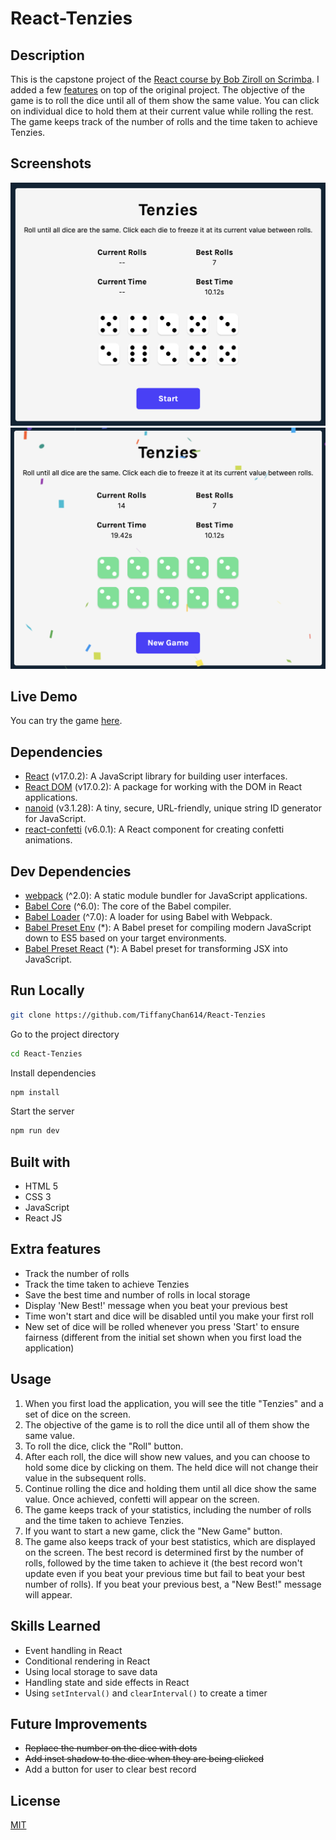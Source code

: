 # React-Tenzies

## Description

This is the capstone project of the [React course by Bob Ziroll on Scrimba](https://scrimba.com/learn/learnreact). I added a few [features](#features) on top of the original project.
The objective of the game is to roll the dice until all of them show the same value. You can click on individual dice to hold them at their current value while rolling the rest. The game keeps track of the number of rolls and the time taken to achieve Tenzies.

## Screenshots

![Tenzies Start](./screenshots/tenziesStart.png)
![Tenzies Win](./screenshots/tenziesWin.png)

## Live Demo

You can try the game [here](https://tiffanychan614.github.io/React-Tenzies/).

## Dependencies

- [React](https://reactjs.org/) (v17.0.2): A JavaScript library for building user interfaces.
- [React DOM](https://reactjs.org/docs/react-dom.html) (v17.0.2): A package for working with the DOM in React applications.
- [nanoid](https://www.npmjs.com/package/nanoid) (v3.1.28): A tiny, secure, URL-friendly, unique string ID generator for JavaScript.
- [react-confetti](https://www.npmjs.com/package/react-confetti) (v6.0.1): A React component for creating confetti animations.

## Dev Dependencies

- [webpack](https://webpack.js.org/) (^2.0): A static module bundler for JavaScript applications.
- [Babel Core](https://babeljs.io/docs/en/babel-core) (^6.0): The core of the Babel compiler.
- [Babel Loader](https://webpack.js.org/loaders/babel-loader/) (^7.0): A loader for using Babel with Webpack.
- [Babel Preset Env](https://babeljs.io/docs/en/babel-preset-env) (*): A Babel preset for compiling modern JavaScript down to ES5 based on your target environments.
- [Babel Preset React](https://babeljs.io/docs/en/babel-preset-react) (*): A Babel preset for transforming JSX into JavaScript.

## Run Locally
```bash
git clone https://github.com/TiffanyChan614/React-Tenzies
```

Go to the project directory

```bash
cd React-Tenzies
```

Install dependencies

```bash
npm install
```

Start the server

```bash
npm run dev
```

## Built with

- HTML 5
- CSS 3
- JavaScript
- React JS

## Extra features

- Track the number of rolls
- Track the time taken to achieve Tenzies
- Save the best time and number of rolls in local storage
- Display 'New Best!' message when you beat your previous best
- Time won't start and dice will be disabled until you make your first roll
- New set of dice will be rolled whenever you press 'Start' to ensure fairness (different from the initial set shown when you first load the application)

## Usage

1. When you first load the application, you will see the title "Tenzies" and a set of dice on the screen.
2. The objective of the game is to roll the dice until all of them show the same value.
3. To roll the dice, click the "Roll" button.
4. After each roll, the dice will show new values, and you can choose to hold some dice by clicking on them. The held dice will not change their value in the subsequent rolls.
5. Continue rolling the dice and holding them until all dice show the same value. Once achieved, confetti will appear on the screen.
6. The game keeps track of your statistics, including the number of rolls and the time taken to achieve Tenzies.
7. If you want to start a new game, click the "New Game" button.
8. The game also keeps track of your best statistics, which are displayed on the screen. The best record is determined first by the number of rolls, followed by the time taken to achieve it (the best record won't update even if you beat your previous time but fail to beat your best number of rolls). If you beat your previous best, a "New Best!" message will appear.

## Skills Learned

- Event handling in React
- Conditional rendering in React
- Using local storage to save data
- Handling state and side effects in React
- Using `setInterval()` and `clearInterval()` to create a timer

## Future Improvements

- ~~Replace the number on the dice with dots~~
- ~~Add inset shadow to the dice when they are being clicked~~
- Add a button for user to clear best record

## License

[MIT](https://choosealicense.com/licenses/mit/)
